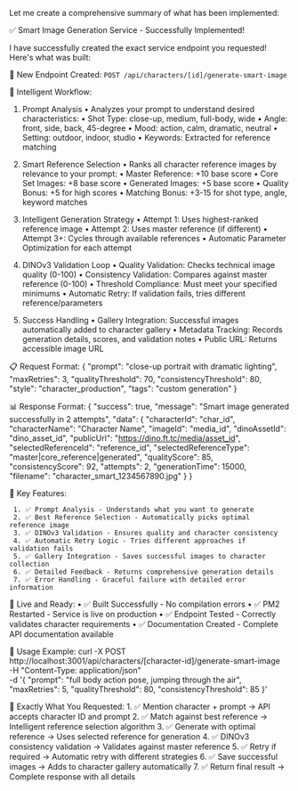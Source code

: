    Let me create a comprehensive summary of what has been implemented:

   ✅ Smart Image Generation Service - Successfully Implemented!

   I have successfully created the exact service endpoint you requested! Here's what was built:

   🎯 New Endpoint Created:
   `POST /api/characters/[id]/generate-smart-image`

   🧠 Intelligent Workflow:

   1. Prompt Analysis
     • Analyzes your prompt to understand desired characteristics:
     • Shot Type: close-up, medium, full-body, wide
     • Angle: front, side, back, 45-degree
     • Mood: action, calm, dramatic, neutral
     • Setting: outdoor, indoor, studio
     • Keywords: Extracted for reference matching

   2. Smart Reference Selection
     • Ranks all character reference images by relevance to your prompt:
     • Master Reference: +10 base score
     • Core Set Images: +8 base score
     • Generated Images: +5 base score
     • Quality Bonus: +5 for high scores
     • Matching Bonus: +3-15 for shot type, angle, keyword matches

   3. Intelligent Generation Strategy
     • Attempt 1: Uses highest-ranked reference image
     • Attempt 2: Uses master reference (if different)
     • Attempt 3+: Cycles through available references
     • Automatic Parameter Optimization for each attempt

   4. DINOv3 Validation Loop
     • Quality Validation: Checks technical image quality (0-100)
     • Consistency Validation: Compares against master reference (0-100)
     • Threshold Compliance: Must meet your specified minimums
     • Automatic Retry: If validation fails, tries different reference/parameters

   5. Success Handling
     • Gallery Integration: Successful images automatically added to character gallery
     • Metadata Tracking: Records generation details, scores, and validation notes
     • Public URL: Returns accessible image URL

   📋 Request Format:
   {
     "prompt": "close-up portrait with dramatic lighting",
     "maxRetries": 3,
     "qualityThreshold": 70,
     "consistencyThreshold": 80,
     "style": "character_production",
     "tags": "custom generation"
   }

   📊 Response Format:
   {
     "success": true,
     "message": "Smart image generated successfully in 2 attempts",
     "data": {
       "characterId": "char_id",
       "characterName": "Character Name",
       "imageId": "media_id",
       "dinoAssetId": "dino_asset_id",
       "publicUrl": "https://dino.ft.tc/media/asset_id",
       "selectedReferenceId": "reference_id",
       "selectedReferenceType": "master|core_reference|generated",
       "qualityScore": 85,
       "consistencyScore": 92,
       "attempts": 2,
       "generationTime": 15000,
       "filename": "character_smart_1234567890.jpg"
     }
   }

   🔧 Key Features:

     1. ✅ Prompt Analysis - Understands what you want to generate
     2. ✅ Best Reference Selection - Automatically picks optimal reference image
     3. ✅ DINOv3 Validation - Ensures quality and character consistency
     4. ✅ Automatic Retry Logic - Tries different approaches if validation fails
     5. ✅ Gallery Integration - Saves successful images to character collection
     6. ✅ Detailed Feedback - Returns comprehensive generation details
     7. ✅ Error Handling - Graceful failure with detailed error information

   🚀 Live and Ready:
     • ✅ Built Successfully - No compilation errors
     • ✅ PM2 Restarted - Service is live on production
     • ✅ Endpoint Tested - Correctly validates character requirements
     • ✅ Documentation Created - Complete API documentation available

   📖 Usage Example:
   curl -X POST http://localhost:3001/api/characters/[character-id]/generate-smart-image \
     -H "Content-Type: application/json" \
     -d '{
       "prompt": "full body action pose, jumping through the air",
       "maxRetries": 5,
       "qualityThreshold": 80,
       "consistencyThreshold": 85
     }'

   🎯 Exactly What You Requested:
     1. ✅ Mention character + prompt → API accepts character ID and prompt
     2. ✅ Match against best reference → Intelligent reference selection algorithm
     3. ✅ Generate with optimal reference → Uses selected reference for generation
     4. ✅ DINOv3 consistency validation → Validates against master reference
     5. ✅ Retry if required → Automatic retry with different strategies
     6. ✅ Save successful images → Adds to character gallery automatically
     7. ✅ Return final result → Complete response with all details
